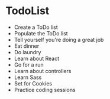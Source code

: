 # TodoList

* Create a ToDo list
* Populate the ToDo list
* Tell yourself you're doing a great job
* Eat dinner
* Do laundry
* Learn about React
* Go for a run
* Learn about controllers
* Learn Sass
* Set for Cookies
* Practice coding sessions
